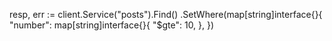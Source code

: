 resp, err := client.Service("posts").Find()
  .SetWhere(map[string]interface{}{
    "number": map[string]interface{}{
      "$gte": 10,
    },
  })